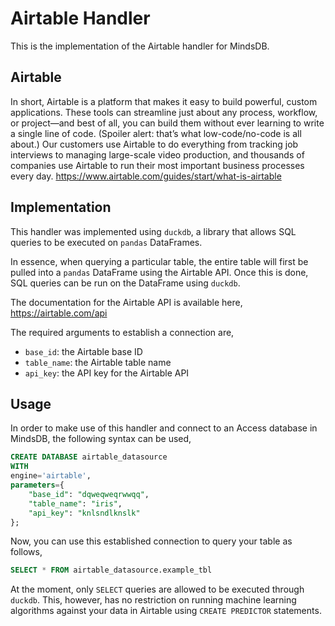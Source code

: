 # Airtable Handler

This is the implementation of the Airtable handler for MindsDB.

## Airtable
In short, Airtable is a platform that makes it easy to build powerful, custom applications. These tools can streamline just about any process, workflow, or project—and best of all, you can build them without ever learning to write a single line of code. (Spoiler alert: that’s what low-code/no-code is all about.) Our customers use Airtable to do everything from tracking job interviews to managing large-scale video production, and thousands of companies use Airtable to run their most important business processes every day.
https://www.airtable.com/guides/start/what-is-airtable

## Implementation
This handler was implemented using `duckdb`, a library that allows SQL queries to be executed on `pandas` DataFrames.

In essence, when querying a particular table, the entire table will first be pulled into a `pandas` DataFrame using the Airtable API. Once this is done, SQL queries can be run on the DataFrame using `duckdb`.

The documentation for the Airtable API is available here,
<br>
https://airtable.com/api

The required arguments to establish a connection are,
* `base_id`: the Airtable base ID
* `table_name`: the Airtable table name
* `api_key`: the API key for the Airtable API

## Usage
In order to make use of this handler and connect to an Access database in MindsDB, the following syntax can be used,
~~~~sql
CREATE DATABASE airtable_datasource
WITH
engine='airtable',
parameters={
    "base_id": "dqweqweqrwwqq",
    "table_name": "iris",
    "api_key": "knlsndlknslk"
};
~~~~

Now, you can use this established connection to query your table as follows,
~~~~sql
SELECT * FROM airtable_datasource.example_tbl
~~~~

At the moment, only `SELECT` queries are allowed to be executed through `duckdb`. This, however, has no restriction on running machine learning algorithms against your data in Airtable using `CREATE PREDICTOR` statements.
